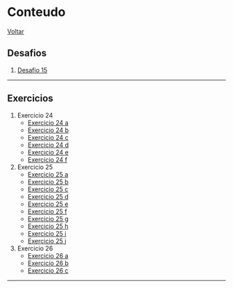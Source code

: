 # Conteudo

[Voltar](../README.md)

## Desafios

1. [Desafio 15](desafios/des15/index.html)

---

## Exercicios

1. Exercicio 24
    - [Exercicio 24 a](exercicios/ex024/iframe001.html)
    - [Exercicio 24 b](exercicios/ex024/iframe002.html)
    - [Exercicio 24 c](exercicios/ex024/iframe003.html)
    - [Exercicio 24 d](exercicios/ex024/iframe004.html)
    - [Exercicio 24 e](exercicios/ex024/iframe005.html)
    - [Exercicio 24 f](exercicios/ex024/iframe006.html)
1. Exercicio 25
    - [Exercicio 25 a](exercicios/ex025/form001.html)
    - [Exercicio 25 b](exercicios/ex025/form002.html)
    - [Exercicio 25 c](exercicios/ex025/form003.html)
    - [Exercicio 25 d](exercicios/ex025/form004.html)
    - [Exercicio 25 e](exercicios/ex025/form005.html)
    - [Exercicio 25 f](exercicios/ex025/form006.html)
    - [Exercicio 25 g](exercicios/ex025/form007.html)
    - [Exercicio 25 h](exercicios/ex025/form008.html)
    - [Exercicio 25 i](exercicios/ex025/form009.html)
    - [Exercicio 25 j](exercicios/ex025/form0010.html)
1. Exercicio 26
    - [Exercicio 26 a](exercicios/ex026/mq001/index.html)
    - [Exercicio 26 b](exercicios/ex026/mq002/index.html)
    - [Exercicio 26 c](exercicios/ex026/mq003/index.html)

---
